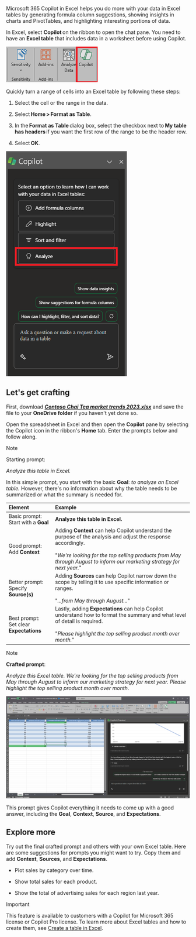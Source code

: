 
Microsoft 365 Copilot in Excel helps you do more with your data in Excel tables by generating formula column suggestions, showing insights in charts and PivotTables, and highlighting interesting portions of data. 

In Excel, select **Copilot** on the ribbon to open the chat pane. You need to have an **Excel table** that includes data in a worksheet before using Copilot. 

![Screenshot of the Copilot icon in the Excel ribbon.](../media/copilot-ribbon-excel.png)

Quickly turn a range of cells into an Excel table by following these steps: 

1. Select the cell or the range in the data.

1. Select **Home > Format as Table**.

1. In the **Format as Table** dialog box, select the checkbox next to **My table has headers** if you want the first row of the range to be the header row.

1. Select **OK**.

![Screenshot of the Copilot panel in Excel upon first opening.](../media/copilot-pane-Excel.png)

## Let's get crafting

First, download **_[Contoso Chai Tea market trends 2023.xlsx](https://go.microsoft.com/fwlink/?linkid=2268822)_** and save the file to your **OneDrive folder** if you haven't yet done so.

Open the spreadsheet in Excel and then open the **Copilot** pane by selecting the Copilot icon in the ribbon's **Home** tab. Enter the prompts below and follow along.

> [!NOTE]
> Starting prompt:
>
> _Analyze this table in Excel._

In this simple prompt, you start with the basic **Goal**: _to analyze an Excel table._ However, there's no information about why the table needs to be summarized or what the summary is needed for.

| Element | Example |
| :------ | :------- |
| Basic prompt: <br>Start with a **Goal** | **Analyze this table in Excel.** |
| Good prompt: <br>Add **Context** | Adding **Context** can help Copilot understand the purpose of the analysis and adjust the response accordingly.<br><br>"_We're looking for the top selling products from May through August to inform our marketing strategy for next year._" |
| Better prompt: <br>Specify **Source(s)** | Adding **Sources** can help Copilot narrow down the scope by telling it to use specific information or ranges.<br><br>"_...from May through August..._" |
| Best prompt: <br>Set clear **Expectations** | Lastly, adding **Expectations** can help Copilot understand how to format the summary and what level of detail is required.<br><br>"_Please highlight the top selling product month over month._" |

> [!NOTE]
> **Crafted prompt**:
>
> _Analyze this Excel table. We're looking for the top selling products from May through August to inform our marketing strategy for next year. Please highlight the top selling product month over month._

[![Screenshot of the results of the crafted prompt using Copilot in Excel.](../media/copilot-results-excel.png)](../media/copilot-results-excel.png#lightbox)

This prompt gives Copilot everything it needs to come up with a good answer, including the **Goal**, **Context**, **Source**, and **Expectations**.

## Explore more

Try out the final crafted prompt and others with your own Excel table. Here are some suggestions for prompts you might want to try. Copy them and add **Context**, **Sources**, and **Expectations**.  

- Plot sales by category over time.

- Show total sales for each product.

- Show the total of advertising sales for each region last year.

> [!IMPORTANT]
> This feature is available to customers with a Copilot for Microsoft 365 license or Copilot Pro license. To learn more about Excel tables and how to create them, see [Create a table in Excel](https://support.microsoft.com/office/bf0ce08b-d012-42ec-8ecf-a2259c9faf3f). 